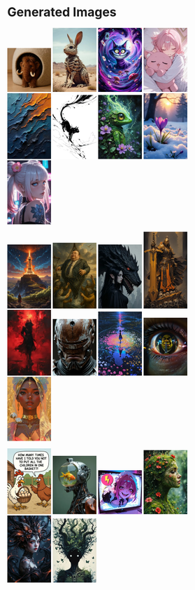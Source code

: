 # Generated Images



<img src="2025_09_16_01_thumb.webp" width="100"/> <img src="2025_09_16_02_thumb.webp" width="100"/> <img src="2025_09_16_03_thumb.webp" width="100"/> <img src="2025_09_16_04_thumb.webp" width="100"/> <img src="2025_09_16_05_thumb.webp" width="100"/> <img src="2025_09_16_06_thumb.webp" width="100"/> <img src="2025_09_16_07_thumb.webp" width="100"/> <img src="2025_09_16_08_thumb.webp" width="100"/> <img src="2025_09_16_09_thumb.webp" width="100"/>

<img src="2025_09_16_10_thumb.webp" width="100"/> <img src="2025_09_16_11_thumb.webp" width="100"/> <img src="2025_09_16_12_thumb.webp" width="100"/> <img src="2025_09_16_13_thumb.webp" width="100"/> <img src="2025_09_16_14_thumb.webp" width="100"/> <img src="2025_09_16_15_thumb.webp" width="100"/> <img src="2025_09_16_16_thumb.webp" width="100"/> <img src="2025_09_16_17_thumb.webp" width="100"/> <img src="2025_09_16_18_thumb.webp" width="100"/>

<img src="2025_09_16_19_thumb.webp" width="100"/> <img src="2025_09_16_20_thumb.webp" width="100"/> <img src="2025_09_16_21_thumb.webp" width="100"/> <img src="2025_09_16_22_thumb.webp" width="100"/> <img src="2025_09_16_23_thumb.webp" width="100"/> <img src="2025_09_16_24_thumb.webp" width="100"/>